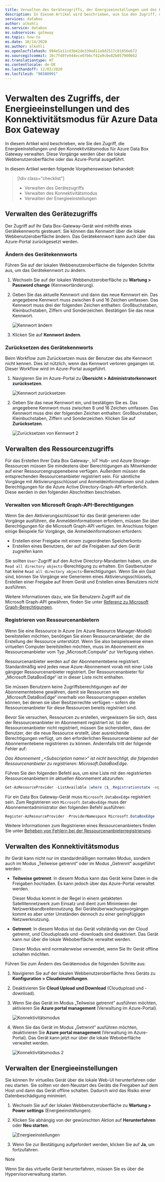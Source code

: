 ```yaml
---
title: Verwalten des Gerätezugriffs, der Energieeinstellungen und des Konnektivitätsmodus von Azure Data Box Gateway
description: In diesem Artikel wird beschrieben, wie Sie den Zugriff, die Energieeinstellungen und den Konnektivitätsmodus für das Azure Data Box Gateway-Gerät verwalten, mit dem Daten in Azure übertragen werden.
services: databox
author: alkohli
ms.service: databox
ms.subservice: gateway
ms.topic: how-to
ms.date: 10/14/2020
ms.author: alkohli
ms.openlocfilehash: 994e5a11cd3b42de339ed11a9d2517c81856e672
ms.sourcegitcommit: 16c7fd8fe944ece07b6cf42a9c0e82b057900662
ms.translationtype: HT
ms.contentlocale: de-DE
ms.lasthandoff: 12/03/2020
ms.locfileid: "96580991"
---
```

# <a name="manage-access-power-and-connectivity-mode-for-your-azure-data-box-gateway"></a>Verwalten des Zugriffs, der Energieeinstellungen und des Konnektivitätsmodus für Azure Data Box Gateway

In diesem Artikel wird beschrieben, wie Sie den Zugriff, die Energieeinstellungen und den Konnektivitätsmodus für Azure Data Box Gateway verwalten. Diese Vorgänge werden über die lokale Webbenutzeroberfläche oder das Azure-Portal ausgeführt. 

In diesem Artikel werden folgende Vorgehensweisen behandelt:

> [!div class="checklist"]
>
> * Verwalten des Gerätezugriffs
> * Verwalten des Konnektivitätsmodus
> * Verwalten der Energieeinstellungen

## <a name="manage-device-access"></a>Verwalten des Gerätezugriffs

Der Zugriff auf Ihr Data Box-Gateway-Gerät wird mithilfe eines Gerätekennworts gesteuert. Sie können das Kennwort über die lokale Webbenutzeroberfläche ändern. Das Gerätekennwort kann auch über das Azure-Portal zurückgesetzt werden.

### <a name="change-device-password"></a>Ändern des Gerätekennworts

Führen Sie auf der lokalen Webbenutzeroberfläche die folgenden Schritte aus, um das Gerätekennwort zu ändern.

1. Wechseln Sie auf der lokalen Webbenutzeroberfläche zu **Wartung > Password change** (Kennwortänderung).
2. Geben Sie das aktuelle Kennwort und dann das neue Kennwort ein. Das angegebene Kennwort muss zwischen 8 und 16 Zeichen umfassen. Das Kennwort muss drei der folgenden Zeichen enthalten: Großbuchstaben, Kleinbuchstaben, Ziffern und Sonderzeichen. Bestätigen Sie das neue Kennwort.

    ![Kennwort ändern](media/data-box-gateway-manage-access-power-connectivity-mode/change-password-1.png)

3. Klicken Sie auf **Kennwort ändern**.
 
### <a name="reset-device-password"></a>Zurücksetzen des Gerätekennworts

Beim Workflow zum Zurücksetzen muss der Benutzer das alte Kennwort nicht kennen. Dies ist nützlich, wenn das Kennwort verloren gegangen ist. Dieser Workflow wird im Azure-Portal ausgeführt.

1. Navigieren Sie im Azure-Portal zu **Übersicht > Administratorkennwort zurücksetzen**.

    ![Kennwort zurücksetzen](media/data-box-gateway-manage-access-power-connectivity-mode/reset-password-1.png)

 
2. Geben Sie das neue Kennwort ein, und bestätigen Sie es. Das angegebene Kennwort muss zwischen 8 und 16 Zeichen umfassen. Das Kennwort muss drei der folgenden Zeichen enthalten: Großbuchstaben, Kleinbuchstaben, Ziffern und Sonderzeichen. Klicken Sie auf **Zurücksetzen**.

    ![Zurücksetzen von Kennwort 2](media/data-box-gateway-manage-access-power-connectivity-mode/reset-password-2.png)

## <a name="manage-resource-access"></a>Verwalten des Ressourcenzugriffs

Für das Erstellen Ihrer Data Box Gateway-, IoT Hub- und Azure Storage-Ressourcen müssen Sie mindestens über Berechtigungen als Mitwirkender auf einer Ressourcengruppenebene verfügen. Außerdem müssen die entsprechenden Ressourcenanbieter registriert sein. Für sämtliche Vorgänge mit Aktivierungsschlüssel und Anmeldeinformationen sind zudem Berechtigungen für die Azure Active Directory-Graph-API erforderlich. Diese werden in den folgenden Abschnitten beschrieben.

### <a name="manage-microsoft-graph-api-permissions"></a>Verwalten von Microsoft Graph-API-Berechtigungen

Wenn Sie den Aktivierungsschlüssel für das Gerät generieren oder Vorgänge ausführen, die Anmeldeinformationen erfordern, müssen Sie über Berechtigungen für die Microsoft Graph-API verfügen. Im Anschluss folgen einige Beispiele für Vorgänge, die Anmeldeinformationen erfordern:

-  Erstellen einer Freigabe mit einem zugeordneten Speicherkonto
-  Erstellen eines Benutzers, der auf die Freigaben auf dem Gerät zugreifen kann

Sie sollten `User`-Zugriff auf den Active Directory-Mandanten haben, um die `Read all directory objects`-Berechtigung zu erhalten. Ein Gastbenutzer hat keine `Read all directory objects`-Berechtigungen. Wenn Sie ein Gast sind, können Sie Vorgänge wie Generieren eines Aktivierungsschlüssels, Erstellen einer Freigabe auf Ihrem Gerät und Erstellen eines Benutzers nicht ausführen.

Weitere Informationen dazu, wie Sie Benutzern Zugriff auf die Microsoft Graph-API gewähren, finden Sie unter [Referenz zu Microsoft Graph-Berechtigungen](https://docs.microsoft.com/graph/permissions-reference).

### <a name="register-resource-providers"></a>Registrieren von Ressourcenanbietern

Wenn Sie eine Ressource in Azure (im Azure Resource Manager-Modell) bereitstellen möchten, benötigen Sie einen Ressourcenanbieter, der die Erstellung der Ressource unterstützt. Wenn Sie also beispielsweise einen virtuellen Computer bereitstellen möchten, muss im Abonnement ein Ressourcenanbieter vom Typ „Microsoft.Compute“ zur Verfügung stehen.
 
Ressourcenanbieter werden auf der Abonnementebene registriert. Standardmäßig wird jedes neue Azure-Abonnement vorab mit einer Liste gängiger Ressourcenanbieter registriert. Der Ressourcenanbieter für „Microsoft.DataBoxEdge“ ist in dieser Liste nicht enthalten.

Sie müssen Benutzern keine Zugriffsberechtigungen auf der Abonnementebene gewähren, damit sie Ressourcen wie „Microsoft.DataBoxEdge“ innerhalb von Ressourcengruppen erstellen können, bei denen sie über Besitzerrechte verfügen – sofern die Ressourcenanbieter für diese Ressourcen bereits registriert sind.

Bevor Sie versuchen, Ressourcen zu erstellen, vergewissern Sie sich, dass der Ressourcenanbieter im Abonnement registriert ist. Ist der Ressourcenanbieter nicht registriert, müssen Sie sicherstellen, dass der Benutzer, der die neue Ressource erstellt, über ausreichende Berechtigungen verfügt, um den erforderlichen Ressourcenanbieter auf der Abonnementebene registrieren zu können. Andernfalls tritt der folgende Fehler auf:

*Das Abonnement „\<Subscription name>“ ist nicht berechtigt, die folgenden Ressourcenanbieter zu registrieren: Microsoft.DataBoxEdge.*


Führen Sie den folgenden Befehl aus, um eine Liste mit den registrierten Ressourcenanbietern im aktuellen Abonnement abzurufen:

```PowerShell
Get-AzResourceProvider -ListAvailable |where {$_.Registrationstate -eq "Registered"}
```

Für ein Data Box Gateway-Gerät muss `Microsoft.DataBoxEdge` registriert sein. Zum Registrieren von `Microsoft.DataBoxEdge` muss der Abonnementadministrator den folgenden Befehl ausführen:

```PowerShell
Register-AzResourceProvider -ProviderNamespace Microsoft.DataBoxEdge
```

Weitere Informationen zum Registrieren eines Ressourcenanbieters finden Sie unter [Beheben von Fehlern bei der Ressourcenanbieterregistrierung](https://docs.microsoft.com/azure/azure-resource-manager/resource-manager-register-provider-errors).

## <a name="manage-connectivity-mode"></a>Verwalten des Konnektivitätsmodus

Ihr Gerät kann nicht nur im standardmäßigen normalen Modus, sondern auch im Modus „Teilweise getrennt“ oder im Modus „Getrennt“ ausgeführt werden:

- **Teilweise getrennt**: In diesem Modus kann das Gerät keine Daten in die Freigaben hochladen. Es kann jedoch über das Azure-Portal verwaltet werden.

    Dieser Modus kommt in der Regel in einem getakteten Satellitennetzwerk zum Einsatz und dient zum Minimieren der Netzwerkbandbreitennutzung. Bei Geräteüberwachungsvorgängen kommt es aber unter Umständen dennoch zu einer geringfügigen Netzwerknutzung.

- **Getrennt**: In diesem Modus ist das Gerät vollständig von der Cloud getrennt, und Clouduploads und -downloads sind deaktiviert. Das Gerät kann nur über die lokale Weboberfläche verwaltet werden.

    Dieser Modus wird normalerweise verwendet, wenn Sie Ihr Gerät offline schalten möchten.

Führen Sie zum Ändern des Gerätemodus die folgenden Schritte aus:

1. Navigieren Sie auf der lokalen Webbenutzeroberfläche Ihres Geräts zu **Konfiguration > Cloudeinstellungen**.
2. Deaktivieren Sie **Cloud Upload und Download** (Cloudupload und -download).
3. Wenn Sie das Gerät im Modus „Teilweise getrennt“ ausführen möchten, aktivieren Sie **Azure portal management** (Verwaltung im Azure-Portal).

    ![Konnektivitätsmodus](media/data-box-gateway-manage-access-power-connectivity-mode/connectivity-mode-1.png)
 
4. Wenn Sie das Gerät im Modus „Getrennt“ ausführen möchten, deaktivieren Sie **Azure portal management** (Verwaltung im Azure-Portal). Das Gerät kann jetzt nur über die lokale Weboberfläche verwaltet werden.

    ![Konnektivitätsmodus 2](media/data-box-gateway-manage-access-power-connectivity-mode/connectivity-mode-2.png)

## <a name="manage-power"></a>Verwalten der Energieeinstellungen

Sie können Ihr virtuelles Gerät über die lokale Web-UI herunterfahren oder neu starten. Sie sollten vor dem Neustart des Geräts die Freigaben auf dem Host und dann das Gerät offline schalten. Dadurch wird das Risiko einer Datenbeschädigung minimiert.

1. Wechseln Sie auf der lokalen Webbenutzeroberfläche zu **Wartung > Power settings** (Energieeinstellungen).
2. Klicken Sie abhängig von der gewünschten Aktion auf **Herunterfahren** oder **Neu starten**.

    ![Energieeinstellungen](media/data-box-gateway-manage-access-power-connectivity-mode/shut-down-restart-1.png)

3. Wenn Sie zur Bestätigung aufgefordert werden, klicken Sie auf **Ja**, um fortzufahren.

> [!NOTE]
> Wenn Sie das virtuelle Gerät herunterfahren, müssen Sie es über die Hypervisorverwaltung starten.
